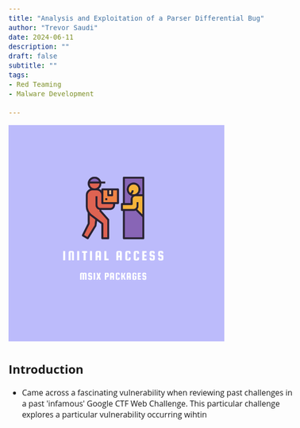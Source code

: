 ```yaml
---
title: "Analysis and Exploitation of a Parser Differential Bug"
author: "Trevor Saudi"
date: 2024-06-11
description: ""
draft: false
subtitle: ""
tags:
- Red Teaming
- Malware Development

---
```


<style>



@import url('https://cdn.rawgit.com/lonekorean/gist-syntax-themes/d49b91b3/stylesheets/one-dark.css');

@import url('https://fonts.googleapis.com/css?family=Open+Sans');


   
  *, ::before, ::after {
    border-style: none;
    font: 16px;

  }

  body {
  margin: 20px;
  font: 16px 'Open Sans', sans-serif;
}

.center { 
       display:inline-block; 
       margin-left: 60px; 
       margin-top: -20px;
}

</style>

![image](/posts/2024-06-11_red_team06/images/logo.png)



## Introduction

- Came across a fascinating vulnerability when reviewing past challenges in a past 'infamous' Google CTF Web Challenge. This particular challenge explores a particular vulnerability occurring wihtin